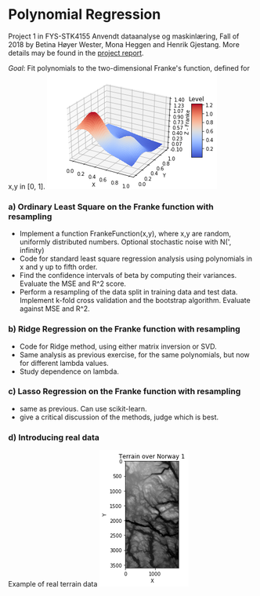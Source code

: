 # Polynomial Regression

Project 1 in FYS-STK4155 Anvendt dataanalyse og maskinlæring, Fall of 2018 by Betina Høyer Wester, Mona Heggen and Henrik Gjestang. More details may be found in the [project report](https://github.com/henriklg/ising_model_analysis/blob/master/FYS_STK4155_project2.pdf).

*Goal*: Fit polynomials to the two-dimensional Franke's function, defined for x,y in [0, 1].
![Frankes Function](figures/franke_function.png)

### a) Ordinary Least Square on the Franke function with resampling
 - Implement a function FrankeFunction(x,y), where x,y are random, uniformly distributed numbers. Optional stochastic noise with N(', infinity)
 - Code for standard least square regression analysis using polynomials in x and y up to fifth order. 
- Find the confidence intervals of beta by computing their variances. Evaluate the MSE and R^2 score. 
 - Perform a resampling of the data split in training data and test data. Implement k-fold cross validation and the bootstrap algorithm. Evaluate against MSE and R^2.

### b) Ridge Regression on the Franke function with resampling
 - Code for Ridge method, using either matrix inversion or SVD. 
 - Same analysis as previous exercise, for the same polynomials, but now for different lambda values. 
 - Study dependence on lambda.

### c) Lasso Regression on the Franke function with resampling
 - same as previous. Can use scikit-learn. 
 - give a critical discussion of the methods, judge which is best. 

### d) Introducing real data
Example of real terrain data
![Terrain example](figures/terrain_data.png)
